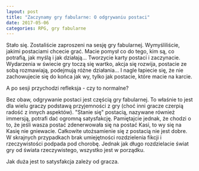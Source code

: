 ```yaml
---
layout: post
title: "Zaczynamy gry fabularne: O odgrywaniu postaci"
date: 2017-05-06
categories: RPG, gry fabularne
---
```


Stało się. 
Zostaliście zaproszeni na sesję gry fabularnej.
Wymyśliliście, jakimi postaciami chcecie grać. Macie pomysł co do tego, kim są, co potrafią, jak myślą i jak działają...
Tworzycie karty postaci i zaczynacie.
Wydarzenia w świecie gry toczą się wartko, akcja się rozwija, postacie ze sobą rozmawiają, podejmują różne działania...
I nagle łapiecie się, że nie zachowujecie się do końca jak wy, tylko jak postacie, które macie na karcie.

A po sesji przychodzi refleksja - czy to normalne?

Bez obaw, odgrywanie postaci jest częścią gry fabularnej. 
To właśnie to jest dla wielu graczy podstawą przyjemności z gry (choć inni gracze czerpią radość z innych aspektów).
"Stanie się" postacią, nazywane również immersją, potrafi dać ogromną satysfakcję.
Pamiętajcie jednak, że chodzi o to, że jeśli wasza postać zdenerwowała się na postać Kasi, to wy się na Kasię nie gniewacie. 
Całkowite utożsamienie się z postacią nie jest dobre. W skrajnych przypadkach brak umiejętności rozdzielenia fikcji i rzeczywistości podpada pod chorobę.
Jednak jak długo rozdzielacie świat gry od świata rzeczywistego, wszystko jest w porządku. 

 Jak duża jest to satysfakcja zależy od gracza. 